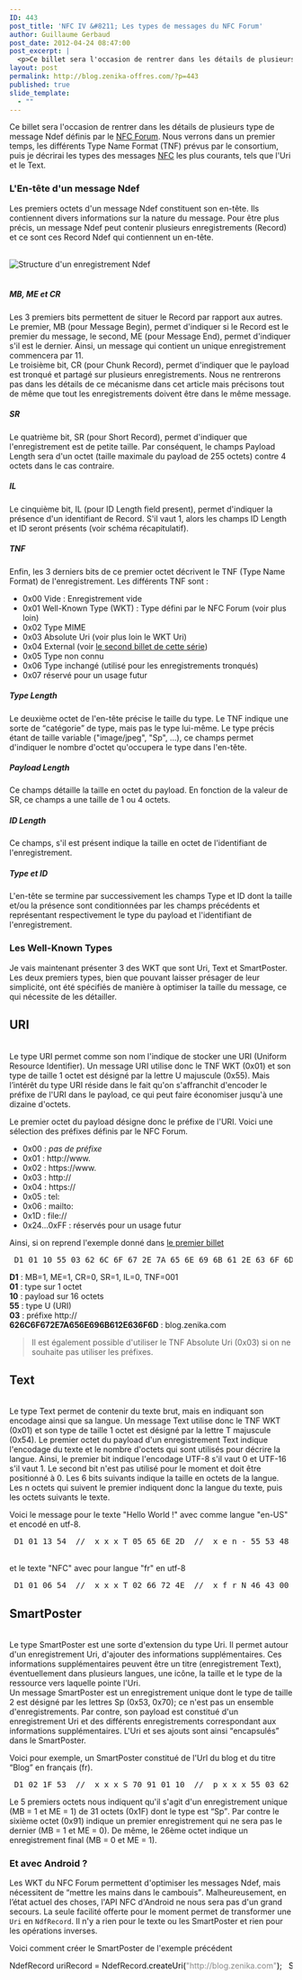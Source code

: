 ```yaml
---
ID: 443
post_title: 'NFC IV &#8211; Les types de messages du NFC Forum'
author: Guillaume Gerbaud
post_date: 2012-04-24 08:47:00
post_excerpt: |
  <p>Ce billet sera l'occasion de rentrer dans les détails de plusieurs type de message Ndef définis par le <a href="http://www.nfc-forum.org/specs/spec_list/" hreflang="en">NFC Forum</a>. Nous verrons dans un premier temps, les différents Type Name Format (TNF) prévus par le consortium, puis je décrirai les types des messages <a href="/index.php?tag/nfc">NFC</a> les plus courants, tels que l'Uri et le Text.</p>
layout: post
permalink: http://blog.zenika-offres.com/?p=443
published: true
slide_template:
  - ""
---
```

<p>Ce billet sera l'occasion de rentrer dans les détails de plusieurs type de message Ndef définis par le <a href="http://www.nfc-forum.org/specs/spec_list/" hreflang="en">NFC Forum</a>. Nous verrons dans un premier temps, les différents Type Name Format (TNF) prévus par le consortium, puis je décrirai les types des messages <a href="/index.php?tag/nfc">NFC</a> les plus courants, tels que l'Uri et le Text.</p>
<!--more-->
<h3>L'En-tête d'un message Ndef</h3> <p>Les premiers octets d'un message Ndef constituent son en-tête. Ils contiennent divers informations sur la nature du message. Pour être plus précis, un message Ndef peut contenir plusieurs enregistrements (Record) et  ce sont ces Record Ndef qui contiennent un en-tête.</p> <p><br />
<img src="/wp-content/uploads/2015/07/NFC_Record_Layout.png" alt="Structure d&#039;un enregistrement Ndef" style="display:block; margin:0 auto;" title="Structure d&#039;un enregistrement Ndef" /> <br /></p> <h5>MB, ME et CR</h5> <p>Les 3 premiers bits permettent de situer le Record par rapport aux autres. Le premier, MB (pour Message Begin), permet d'indiquer si le Record est le premier du message, le second, ME (pour Message End), permet d'indiquer s'il est le dernier. Ainsi, un message qui contient un unique enregistrement commencera par 11.<br />
Le troisième bit, CR (pour Chunk Record), permet d'indiquer que le payload est tronqué et partagé sur plusieurs enregistrements. Nous ne rentrerons pas dans les détails de ce mécanisme dans cet article mais précisons tout de même que tout les enregistrements doivent être dans le même message.<br /></p> <h5>SR</h5> <p>Le quatrième bit, SR (pour Short Record), permet d'indiquer que l'enregistrement est de petite taille. Par conséquent, le champs Payload Length sera d'un octet (taille maximale du payload de 255 octets) contre 4 octets dans le cas contraire.</p> <h5>IL</h5> <p>Le cinquième bit, IL (pour ID Length field present), permet d'indiquer la présence d'un identifiant de Record. S'il vaut 1, alors les champs ID Length et ID seront présents (voir schéma récapitulatif).</p> <h5>TNF</h5> <p>Enfin, les 3 derniers bits de ce premier octet décrivent le TNF (Type Name Format) de l'enregistrement. Les différents TNF sont&nbsp;:</p> <ul> <li>0x00 Vide&nbsp;: Enregistrement vide</li> <li>0x01 Well-Known Type (WKT)&nbsp;: Type défini par le NFC Forum (voir plus loin)</li> <li>0x02 Type MIME</li> <li>0x03 Absolute Uri (voir plus loin le WKT Uri)</li> <li>0x04 External (voir <a href="/index.php?post/2012/03/20/NFC-Lecture-d-un-Tag-sur-Android">le second billet de cette série</a>)</li> <li>0x05 Type non connu</li> <li>0x06 Type inchangé (utilisé pour les enregistrements tronqués)</li> <li>0x07 réservé pour un usage futur</li> </ul> <h5>Type Length</h5> <p>Le deuxième octet de l'en-tête précise le taille du type. Le TNF indique une sorte de <q>catégorie</q> de type, mais pas le type lui-même. Le type précis étant de taille variable ("image/jpeg", "Sp", ...), ce champs permet d'indiquer le nombre d'octet qu'occupera le type dans l'en-tête.</p> <h5>Payload Length</h5> <p>Ce champs détaille la taille en octet du payload. En fonction de la valeur de SR, ce champs a une taille de 1 ou 4 octets.</p> <h5>ID Length</h5> <p>Ce champs, s'il est présent indique la taille en octet de l'identifiant de l'enregistrement.</p> <h5>Type et ID</h5> <p>L'en-tête se termine par successivement les champs Type et ID dont la taille et/ou la présence sont conditionnées par les champs précédents et représentant respectivement le type du payload et l'identifiant de l'enregistrement.</p> <h3>Les Well-Known Types</h3> <p>Je vais maintenant présenter 3 des WKT que sont Uri, Text et SmartPoster. Les deux premiers types, bien que pouvant laisser présager de leur simplicité, ont été spécifiés de manière à optimiser la taille du message, ce qui nécessite de les détailler.</p> <h2>URI</h2> <p><br />
Le type URI permet comme son nom l'indique de stocker une URI (Uniform Resource Identifier). Un message URI utilise donc le TNF WKT (0x01) et son type de taille 1 octet est désigné par la lettre U majuscule (0x55). Mais l’intérêt du type URI réside dans le fait qu'on s'affranchit d'encoder le préfixe de l'URI dans le payload, ce qui peut faire économiser jusqu'à une dizaine d'octets.</p> <p>Le premier octet du payload désigne donc le préfixe de l'URI. Voici une sélection des préfixes définis par le NFC Forum.</p> <ul> <li>0x00&nbsp;: <em>pas de préfixe</em></li> <li>0x01&nbsp;: http://www.</li> <li>0x02&nbsp;: https://www.</li> <li>0x03&nbsp;: http://</li> <li>0x04&nbsp;: https://</li> <li>0x05&nbsp;: tel:</li> <li>0x06&nbsp;: mailto:</li> <li>0x1D&nbsp;: file://</li> <li>0x24...0xFF&nbsp;: réservés pour un usage futur</li> </ul> <p>Ainsi, si on reprend l'exemple donné dans <a href="/index.php?post/2012/03/13/NFC-Nouvelle-Fa%C3%A7on-de-Communiquer">le premier billet</a> <br /></p> <pre> D1 01 10 55 03 62 6C 6F 67 2E 7A 65 6E 69 6B 61 2E 63 6F 6D </pre> <p><strong>D1</strong>&nbsp;: MB=1, ME=1, CR=0, SR=1, IL=0, TNF=001<br />
<strong>01</strong>&nbsp;: type sur 1 octet<br />
<strong>10</strong>&nbsp;: payload sur 16 octets<br />
<strong>55</strong>&nbsp;: type U (URI)<br />
<strong>03</strong>&nbsp;: préfixe http://<br />
<strong>626C6F672E7A656E696B612E636F6D</strong>&nbsp;: blog.zenika.com<br /></p> <blockquote><p>Il est également possible d'utiliser le TNF Absolute Uri (0x03) si on ne souhaite pas utiliser les préfixes.</p></blockquote> <h2>Text</h2> <p><br />
Le type Text permet de contenir du texte brut, mais en indiquant son encodage ainsi que sa langue. Un message Text utilise donc le TNF WKT (0x01) et son type de taille 1 octet est désigné par la lettre T majuscule (0x54). Le premier octet du payload d'un enregistrement Text indique l'encodage du texte et le nombre d'octets qui sont utilisés pour décrire la langue. Ainsi, le premier bit indique l'encodage UTF-8 s'il vaut 0 et UTF-16 s'il vaut 1. Le second bit n'est pas utilisé pour le moment et doit être positionné à 0. Les 6 bits suivants indique la taille en octets de la langue.<br />
Les n octets qui suivent le premier indiquent donc la langue du texte, puis les octets suivants le texte.</p> <p>Voici le message pour le texte "Hello World !" avec comme langue "en-US" et encodé en utf-8. <br /></p> <pre> D1 01 13 54  //  x x x T 05 65 6E 2D  //  x e n - 55 53 48 65  //  U S H e 6C 6C 6F 20  //  l l o 57 6F 72 6C  //  W o r l 64 20 21 00  //  d   ! x </pre> <p><br />
et le texte "NFC" avec pour langue "fr" en utf-8 <br /></p> <pre> D1 01 06 54  //  x x x T 02 66 72 4E  //  x f r N 46 43 00 00  //  F C x x </pre> <h2>SmartPoster</h2> <p><br />
Le type SmartPoster est une sorte d'extension du type Uri. Il permet autour d'un enregistrement Uri, d'ajouter des informations supplémentaires. Ces informations supplémentaires peuvent être un titre (enregistrement Text), éventuellement dans plusieurs langues, une icône, la taille et le type de la ressource vers laquelle pointe l'Uri.<br />
Un message SmartPoster est un enregistrement unique dont le type de taille 2 est désigné par les lettres Sp (0x53, 0x70); ce n'est pas un ensemble d'enregistrements. Par contre, son payload est constitué d'un enregistrement Uri et des différents enregistrements correspondant aux informations supplémentaires. L'Uri et ses ajouts sont ainsi <q>encapsulés</q> dans le SmartPoster.<br /></p> <p>Voici pour exemple, un SmartPoster constitué de l'Url du blog et du titre <q>Blog</q> en français (fr). <br /></p> <pre> D1 02 1F 53  //  x x x S 70 91 01 10  //  p x x x 55 03 62 6C  //  U x b l 6F 67 2E 7A  //  o g . z 65 6E 69 6B  //  e n i k 61 2E 63 6F  //  a . c o 6D 51 01 07  // m x x x 54 02 66 72  //  T x f r 42 6C 6F 67  //  B l o g </pre> <p>Le 5 premiers octets nous indiquent qu'il s'agit d'un enregistrement unique (MB = 1 et ME = 1) de 31 octets (0x1F) dont le type est <q>Sp</q>. Par contre le sixième octet (0x91) indique un premier enregistrement qui ne sera pas le dernier (MB = 1 et ME = 0). De même, le 26ème octet indique un enregistrement final (MB = 0 et ME = 1).</p> <h3>Et avec Android&nbsp;?</h3> <p>Les WKT du NFC Forum permettent d'optimiser les messages Ndef, mais nécessitent de <q>mettre les mains dans le cambouis</q>. Malheureusement, en l’état actuel des choses, l'API NFC d'Android ne nous sera pas d'un grand secours. La seule facilité offerte pour le moment permet de transformer une <code>Uri</code> en <code>NdfRecord</code>. Il n'y a rien pour le texte ou les SmartPoster et rien pour les opérations inverses.</p> <p>Voici comment créer le SmartPoster de l'exemple précédent</p> <pre class="java code java" style="font-family:inherit">NdefRecord uriRecord = NdefRecord.<span style="color: #000000;">createUri</span><span style="color: #000000;">&#40;</span><span style="color: #888888;">&quot;http://blog.zenika.com&quot;</span><span style="color: #000000;">&#41;</span>; &nbsp; <span style="color: #000000;">String</span> title = <span style="color: #888888;">&quot;Blog&quot;</span>; <span style="color: #7F0055; font-weight: bold;">byte</span><span style="color: #000000;">&#91;</span><span style="color: #000000;">&#93;</span> textPayload = <span style="color: #7F0055; font-weight: bold;">new</span> <span style="color: #7F0055; font-weight: bold;">byte</span><span style="color: #000000;">&#91;</span>title.<span style="color: #000000;">length</span><span style="color: #000000;">&#40;</span><span style="color: #000000;">&#41;</span> + <span style="color: #cc66cc;">3</span><span style="color: #000000;">&#93;</span>; textPayload<span style="color: #000000;">&#91;</span>0<span style="color: #000000;">&#93;</span> = 0x02; <span style="color: #000000;">String</span> lg = <span style="color: #888888;">&quot;fr&quot;</span>; <span style="color: #000000;">System</span>.<span style="color: #000000;">arraycopy</span><span style="color: #000000;">&#40;</span>lg.<span style="color: #000000;">getBytes</span><span style="color: #000000;">&#40;</span><span style="color: #000000;">&#41;</span>, 0, textPayload, <span style="color: #cc66cc;">1</span>, lg.<span style="color: #000000;">length</span><span style="color: #000000;">&#40;</span><span style="color: #000000;">&#41;</span><span style="color: #000000;">&#41;</span>; <span style="color: #000000;">System</span>.<span style="color: #000000;">arraycopy</span><span style="color: #000000;">&#40;</span>title.<span style="color: #000000;">getBytes</span><span style="color: #000000;">&#40;</span><span style="color: #000000;">&#41;</span>, 0, textPayload, <span style="color: #cc66cc;">1</span> + lg.<span style="color: #000000;">length</span><span style="color: #000000;">&#40;</span><span style="color: #000000;">&#41;</span>, title.<span style="color: #000000;">length</span><span style="color: #000000;">&#40;</span><span style="color: #000000;">&#41;</span><span style="color: #000000;">&#41;</span>; NdefRecord textRecord = <span style="color: #7F0055; font-weight: bold;">new</span> NdefRecord<span style="color: #000000;">&#40;</span>NdefRecord.<span style="color: #000000;">TNF_WELL_KNOWN</span>, NdefRecord.<span style="color: #000000;">RTD_TEXT</span>, <span style="color: #7F0055; font-weight: bold;">new</span> <span style="color: #7F0055; font-weight: bold;">byte</span><span style="color: #000000;">&#91;</span>0<span style="color: #000000;">&#93;</span>, textPayload<span style="color: #000000;">&#41;</span>; &nbsp; NdefMessage payloadSp = <span style="color: #7F0055; font-weight: bold;">new</span> NdefMessage<span style="color: #000000;">&#40;</span><span style="color: #7F0055; font-weight: bold;">new</span> NdefRecord<span style="color: #000000;">&#91;</span><span style="color: #000000;">&#93;</span> <span style="color: #000000;">&#123;</span>uriRecord, textRecord<span style="color: #000000;">&#125;</span><span style="color: #000000;">&#41;</span>; &nbsp; NdefRecord spRecord = <span style="color: #7F0055; font-weight: bold;">new</span> NdefRecord<span style="color: #000000;">&#40;</span>NdefRecord.<span style="color: #000000;">TNF_WELL_KNOWN</span>, NdefRecord.<span style="color: #000000;">RTD_SMART_POSTER</span>, <span style="color: #7F0055; font-weight: bold;">new</span> <span style="color: #7F0055; font-weight: bold;">byte</span><span style="color: #000000;">&#91;</span>0<span style="color: #000000;">&#93;</span>, payloadSp.<span style="color: #000000;">toByteArray</span><span style="color: #000000;">&#40;</span><span style="color: #000000;">&#41;</span><span style="color: #000000;">&#41;</span>; &nbsp; NdefMessage spMsg = <span style="color: #7F0055; font-weight: bold;">new</span> NdefMessage<span style="color: #000000;">&#40;</span><span style="color: #7F0055; font-weight: bold;">new</span> NdefRecord<span style="color: #000000;">&#91;</span><span style="color: #000000;">&#93;</span> <span style="color: #000000;">&#123;</span>spRecord<span style="color: #000000;">&#125;</span><span style="color: #000000;">&#41;</span>;</pre>